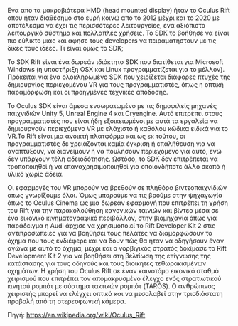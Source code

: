 Ενα απο τα μακροβιότερα HMD (head mounted display) ήταν το Oculus Rift οπου ήταν διαθέσημο στο ευρή κοινώ απο το 2012 μέχρι και το 2020 με αποτέλεσμα να έχει τις περισσότερες λειτουργείες, ενα αξιόπιστο λειτουργικό σύστημα και πολλαπλές χρήσεις. Το SDK το βοήθησε να είναι πιο εύλικτο μιας και αφησε τους developers να πειραματηστουν με τις δικες τους ιδεες. Τι είναι όμως το SDK;

Το SDK Rift είναι ένα δωρεάν ιδιόκτητο SDK που διατίθεται για Microsoft Windows (η υποστήριξη OSX και Linux προγραμματίζεται για το μέλλον). Πρόκειται για ένα ολοκληρωμένο SDK που χειρίζεται διάφορες πτυχές της δημιουργίας περιεχομένου VR για τους προγραμματιστές, όπως η οπτική παραμόρφωση και οι προηγμένες τεχνικές απόδοσης.

Το Oculus SDK είναι άμεσα ενσωματωμένο με τις δημοφιλείς μηχανές παιχνιδιών Unity 5, Unreal Engine 4 και Cryengine. Αυτό επιτρέπει στους προγραμματιστές που είναι ήδη εξοικειωμένοι με αυτά τα εργαλεία να δημιουργούν περιεχόμενο VR με ελάχιστο ή καθόλου κώδικα ειδικά για το VR.Το Rift είναι μια ανοικτή πλατφόρμα και ως εκ τούτου, οι προγραμματιστές δε χρειάζονται καμία έγκριση ή επαλήθευση για να αναπτύξουν, να διανείμουν ή να πουλήσουν περιεχόμενο για αυτό, ενώ δεν υπάρχουν τέλη αδειοδότησης. Ωστόσο, το SDK δεν επιτρέπεται να τροποποιηθεί ή να επαναχρησιμοποιηθεί για οποιονδήποτε άλλο σκοπό ή υλικό χωρίς άδεια.

Οι εφαρμογές του VR μπορούν να βρεθούν σε πληθόρα βιντεοπαιχνίδιών οπως γνωρίζουμε όλοι. Ὀμως μπορούμε να τις βρούμε στην ψηχαγωγία όπως το Oculus Cinema ως μια δωρεάν εφαρμογή που επιτρέπει τη χρήση του Rift για την παρακολούθηση κανονικών ταινιών και βίντεο μέσα σε ένα εικονικό κινηματογραφικό περιβάλλον, στην βιομηχανία όπως για παράδειγμα η Audi άρχισε να χρησιμοποιεί το Rift Developer Kit 2 στις αντιπροσωπείες για να βοηθήσει τους πελάτες να διαμορφώσουν το όχημα που τους ενδιέφερε και να δουν πώς θα ήταν να οδηγήσουν έναν αγώνα με αυτό το όχημα, μέχρι και ο νορβιγικός στρατός δοκίμασε το Rift Development Kit 2 για να βοηθήσει στη βελτίωση της επίγνωσης της κατάστασης για τους οδηγούς και τους διοικητές τεθωρακισμένων οχημάτων. Η χρήση του Oculus Rift σε έναν καινοτόμο εικονικό σταθμό χειρισμού που επιτρέπει τον απομακρυσμένο έλεγχο ενός στρατιωτικού κινητού ρομπότ με σύστημα τακτικών ρομπότ (TAROS). Ο ανθρώπινος χειριστής μπορεί να ελέγχει οπτικά και να μεσολαβεί στην τρισδιάστατη προβολή από τη στερεοφωνική κάμερα.

Πηγή: https://en.wikipedia.org/wiki/Oculus_Rift

